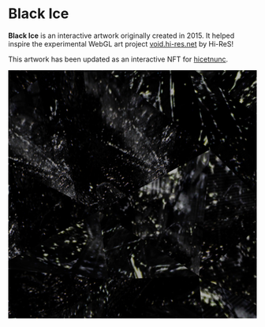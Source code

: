 # Black Ice

**Black Ice** is an interactive artwork originally created in 2015. It helped inspire the experimental WebGL art project [void.hi-res.net](http://void.hi-res.net/) by Hi-ReS!

This artwork has been updated as an interactive NFT for [hicetnunc](https://www.hicetnunc.xyz/).

![Black Ice](./thumbnail.jpg)
